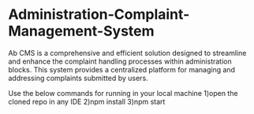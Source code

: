 # Administration-Complaint-Management-System
Ab CMS is a comprehensive and efficient solution designed to streamline and enhance the complaint handling processes within administration blocks. This system provides a centralized platform for managing and addressing complaints submitted by users.


Use the below commands for running in your local machine
1)open the cloned repo in any IDE
2)npm install
3)npm start
